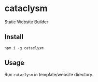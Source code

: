 # cataclysm
Static Website Builder

## Install

```npm i -g cataclysm```

## Usage

Run ```cataclysm``` in template/website directory.
